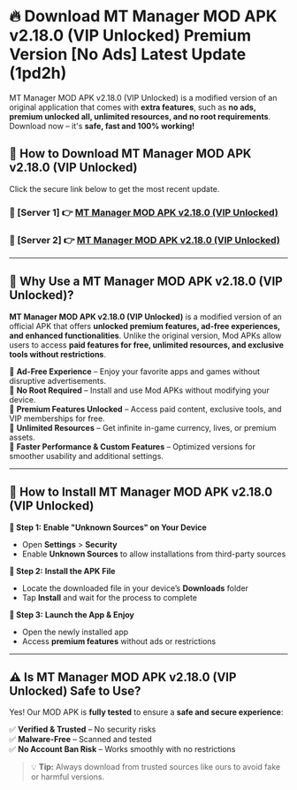 # 🔥 Download MT Manager MOD APK v2.18.0 (VIP Unlocked) Premium Version [No Ads] Latest Update (1pd2h) 

MT Manager MOD APK v2.18.0 (VIP Unlocked) is a modified version of an original application that comes with **extra features**, such as **no ads, premium unlocked all, unlimited resources, and no root requirements**. Download now – it's **safe, fast and 100% working!**

## **📱 How to Download MT Manager MOD APK v2.18.0 (VIP Unlocked)**  

Click the secure link below to get the most recent update.  

 ### **📌 [Server 1] 👉** [MT Manager MOD APK v2.18.0 (VIP Unlocked)](https://apkcomod.com?title=MT_Manager_MOD_APK_v2.18.0_(VIP_Unlocked))

 ### **📌 [Server 2] 👉** [MT Manager MOD APK v2.18.0 (VIP Unlocked)](https://apkcomod.com?title=MT_Manager_MOD_APK_v2.18.0_(VIP_Unlocked))

---

## **🤖 Why Use a MT Manager MOD APK v2.18.0 (VIP Unlocked)?**  

**MT Manager MOD APK v2.18.0 (VIP Unlocked)** is a modified version of an official APK that offers **unlocked premium features, ad-free experiences, and enhanced functionalities**. Unlike the original version, Mod APKs allow users to access **paid features for free, unlimited resources, and exclusive tools without restrictions**.

🔽 **Ad-Free Experience** – Enjoy your favorite apps and games without disruptive advertisements.  
🔽 **No Root Required** – Install and use Mod APKs without modifying your device.  
🔽 **Premium Features Unlocked** – Access paid content, exclusive tools, and VIP memberships for free.  
🔽 **Unlimited Resources** – Get infinite in-game currency, lives, or premium assets.  
🔽 **Faster Performance & Custom Features** – Optimized versions for smoother usability and additional settings.  

---

## **🚀 How to Install MT Manager MOD APK v2.18.0 (VIP Unlocked)**  

**🔹 Step 1:** **Enable "Unknown Sources" on Your Device**  
- Open **Settings** > **Security**  
- Enable **Unknown Sources** to allow installations from third-party sources  

**🔹 Step 2:** **Install the APK File**  
- Locate the downloaded file in your device’s **Downloads** folder  
- Tap **Install** and wait for the process to complete  

**🔹 Step 3:** **Launch the App & Enjoy**  
- Open the newly installed app  
- Access **premium features** without ads or restrictions  

---

## **⚠️ Is MT Manager MOD APK v2.18.0 (VIP Unlocked) Safe to Use?**  

Yes! Our MOD APK is **fully tested** to ensure a **safe and secure experience**:

✅ **Verified & Trusted** – No security risks  
✅ **Malware-Free** – Scanned and tested  
✅ **No Account Ban Risk** – Works smoothly with no restrictions  

> 💡 **Tip:** Always download from trusted sources like ours to avoid fake or harmful versions.